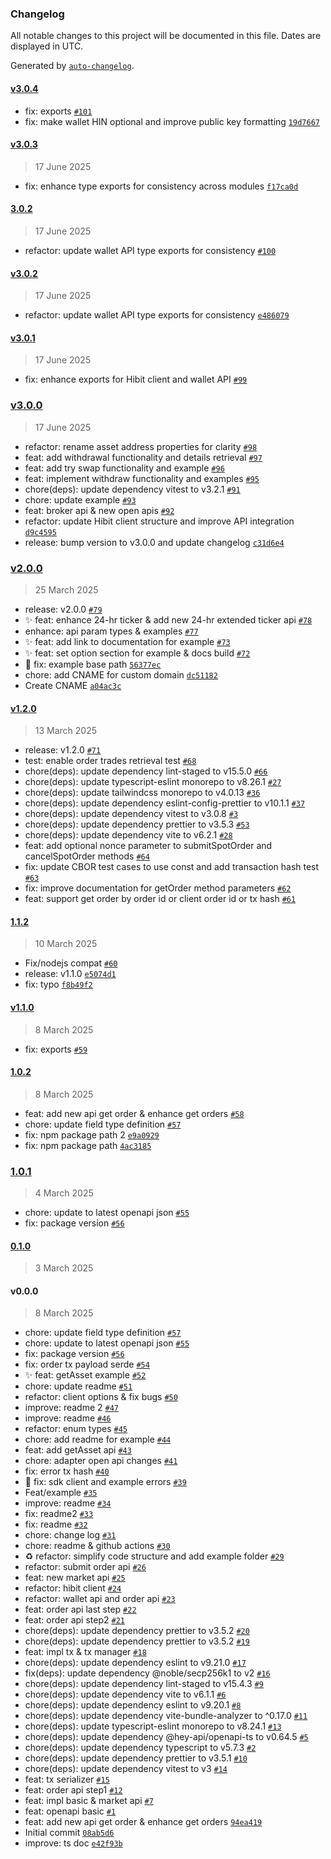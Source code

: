 ### Changelog

All notable changes to this project will be documented in this file. Dates are displayed in UTC.

Generated by [`auto-changelog`](https://github.com/CookPete/auto-changelog).

#### [v3.0.4](https://github.com/Deland-Labs/hibit-sdk/compare/v3.0.3...v3.0.4)

- fix: exports [`#101`](https://github.com/Deland-Labs/hibit-sdk/pull/101)
- fix: make wallet HIN optional and improve public key formatting [`19d7667`](https://github.com/Deland-Labs/hibit-sdk/commit/19d76678422de9c93ad94b847c62abe3a027aa6e)

#### [v3.0.3](https://github.com/Deland-Labs/hibit-sdk/compare/3.0.2...v3.0.3)

> 17 June 2025

- fix: enhance type exports for consistency across modules [`f17ca0d`](https://github.com/Deland-Labs/hibit-sdk/commit/f17ca0db50fa16458303a0d5b0ffb748f6a4c660)

#### [3.0.2](https://github.com/Deland-Labs/hibit-sdk/compare/v3.0.2...3.0.2)

> 17 June 2025

- refactor: update wallet API type exports for consistency [`#100`](https://github.com/Deland-Labs/hibit-sdk/pull/100)

#### [v3.0.2](https://github.com/Deland-Labs/hibit-sdk/compare/v3.0.1...v3.0.2)

> 17 June 2025

- refactor: update wallet API type exports for consistency [`e486079`](https://github.com/Deland-Labs/hibit-sdk/commit/e4860796e67302bb4da601da0655b43eb436d661)

#### [v3.0.1](https://github.com/Deland-Labs/hibit-sdk/compare/v3.0.0...v3.0.1)

> 17 June 2025

- fix: enhance exports for Hibit client and wallet API [`#99`](https://github.com/Deland-Labs/hibit-sdk/pull/99)

### [v3.0.0](https://github.com/Deland-Labs/hibit-sdk/compare/v2.0.0...v3.0.0)

> 17 June 2025

- refactor: rename asset address properties for clarity [`#98`](https://github.com/Deland-Labs/hibit-sdk/pull/98)
- feat: add withdrawal functionality and details retrieval [`#97`](https://github.com/Deland-Labs/hibit-sdk/pull/97)
- feat: add try swap functionality and example [`#96`](https://github.com/Deland-Labs/hibit-sdk/pull/96)
- feat: implement withdraw functionality and examples [`#95`](https://github.com/Deland-Labs/hibit-sdk/pull/95)
- chore(deps): update dependency vitest to v3.2.1 [`#91`](https://github.com/Deland-Labs/hibit-sdk/pull/91)
- chore: update example [`#93`](https://github.com/Deland-Labs/hibit-sdk/pull/93)
- feat: broker api & new open apis [`#92`](https://github.com/Deland-Labs/hibit-sdk/pull/92)
- refactor: update Hibit client structure and improve API integration [`d9c4595`](https://github.com/Deland-Labs/hibit-sdk/commit/d9c45954176d4261674d0c782e57be8e1ec88371)
- release: bump version to v3.0.0 and update changelog [`c31d6e4`](https://github.com/Deland-Labs/hibit-sdk/commit/c31d6e4e6c3c10a944cf2f1007b5e03739eb2b9a)

### [v2.0.0](https://github.com/Deland-Labs/hibit-sdk/compare/v1.2.0...v2.0.0)

> 25 March 2025

- release: v2.0.0 [`#79`](https://github.com/Deland-Labs/hibit-sdk/pull/79)
- ✨ feat: enhance 24-hr ticker & add new 24-hr extended ticker api [`#78`](https://github.com/Deland-Labs/hibit-sdk/pull/78)
- enhance: api param types & examples [`#77`](https://github.com/Deland-Labs/hibit-sdk/pull/77)
- ✨ feat: add link to documentation for example [`#73`](https://github.com/Deland-Labs/hibit-sdk/pull/73)
- ✨ feat: set option section for example & docs build [`#72`](https://github.com/Deland-Labs/hibit-sdk/pull/72)
- 🐛 fix: example base path [`56377ec`](https://github.com/Deland-Labs/hibit-sdk/commit/56377ec52d9d1d23b1df26b28aafee9b7027e823)
- chore: add CNAME for custom domain [`dc51182`](https://github.com/Deland-Labs/hibit-sdk/commit/dc51182aded8529326e2a9191a428700e53457cc)
- Create CNAME [`a04ac3c`](https://github.com/Deland-Labs/hibit-sdk/commit/a04ac3c7d0aa2baa5bab26706afb741224ecca50)

#### [v1.2.0](https://github.com/Deland-Labs/hibit-sdk/compare/1.1.2...v1.2.0)

> 13 March 2025

- release: v1.2.0 [`#71`](https://github.com/Deland-Labs/hibit-sdk/pull/71)
- test: enable order trades retrieval test [`#68`](https://github.com/Deland-Labs/hibit-sdk/pull/68)
- chore(deps): update dependency lint-staged to v15.5.0 [`#66`](https://github.com/Deland-Labs/hibit-sdk/pull/66)
- chore(deps): update typescript-eslint monorepo to v8.26.1 [`#27`](https://github.com/Deland-Labs/hibit-sdk/pull/27)
- chore(deps): update tailwindcss monorepo to v4.0.13 [`#36`](https://github.com/Deland-Labs/hibit-sdk/pull/36)
- chore(deps): update dependency eslint-config-prettier to v10.1.1 [`#37`](https://github.com/Deland-Labs/hibit-sdk/pull/37)
- chore(deps): update dependency vitest to v3.0.8 [`#3`](https://github.com/Deland-Labs/hibit-sdk/pull/3)
- chore(deps): update dependency prettier to v3.5.3 [`#53`](https://github.com/Deland-Labs/hibit-sdk/pull/53)
- chore(deps): update dependency vite to v6.2.1 [`#28`](https://github.com/Deland-Labs/hibit-sdk/pull/28)
- feat: add optional nonce parameter to submitSpotOrder and cancelSpotOrder methods [`#64`](https://github.com/Deland-Labs/hibit-sdk/pull/64)
- fix: update CBOR test cases to use const and add transaction hash test [`#63`](https://github.com/Deland-Labs/hibit-sdk/pull/63)
- fix: improve documentation for getOrder method parameters [`#62`](https://github.com/Deland-Labs/hibit-sdk/pull/62)
- feat: support get order by order id or client order id or tx hash [`#61`](https://github.com/Deland-Labs/hibit-sdk/pull/61)

#### [1.1.2](https://github.com/Deland-Labs/hibit-sdk/compare/v1.1.0...1.1.2)

> 10 March 2025

- Fix/nodejs compat [`#60`](https://github.com/Deland-Labs/hibit-sdk/pull/60)
- release: v1.1.0 [`e5074d1`](https://github.com/Deland-Labs/hibit-sdk/commit/e5074d136c3f2a854a195cac61fa0d2ccbc51e6d)
- fix: typo [`f8b49f2`](https://github.com/Deland-Labs/hibit-sdk/commit/f8b49f292e2ec74a3c1cc03a1bca39950859a755)

#### [v1.1.0](https://github.com/Deland-Labs/hibit-sdk/compare/1.0.2...v1.1.0)

> 8 March 2025

- fix: exports [`#59`](https://github.com/Deland-Labs/hibit-sdk/pull/59)

#### [1.0.2](https://github.com/Deland-Labs/hibit-sdk/compare/1.0.1...1.0.2)

> 8 March 2025

- feat: add new api get order & enhance get orders [`#58`](https://github.com/Deland-Labs/hibit-sdk/pull/58)
- chore: update field type definition [`#57`](https://github.com/Deland-Labs/hibit-sdk/pull/57)
- fix: npm package path 2 [`e9a0929`](https://github.com/Deland-Labs/hibit-sdk/commit/e9a09299cc444d682f2354667e8a6fbcfb6ba4c5)
- fix: npm package path [`4ac3185`](https://github.com/Deland-Labs/hibit-sdk/commit/4ac31852a38ce71d00a06c21f4eb2c2cd8327993)

### [1.0.1](https://github.com/Deland-Labs/hibit-sdk/compare/0.1.0...1.0.1)

> 4 March 2025

- chore: update to latest openapi json [`#55`](https://github.com/Deland-Labs/hibit-sdk/pull/55)
- fix: package version [`#56`](https://github.com/Deland-Labs/hibit-sdk/pull/56)

#### [0.1.0](https://github.com/Deland-Labs/hibit-sdk/compare/v0.0.0...0.1.0)

> 3 March 2025

#### v0.0.0

> 8 March 2025

- chore: update field type definition [`#57`](https://github.com/Deland-Labs/hibit-sdk/pull/57)
- chore: update to latest openapi json [`#55`](https://github.com/Deland-Labs/hibit-sdk/pull/55)
- fix: package version [`#56`](https://github.com/Deland-Labs/hibit-sdk/pull/56)
- fix: order tx payload serde [`#54`](https://github.com/Deland-Labs/hibit-sdk/pull/54)
- ✨ feat: getAsset example [`#52`](https://github.com/Deland-Labs/hibit-sdk/pull/52)
- chore: update readme [`#51`](https://github.com/Deland-Labs/hibit-sdk/pull/51)
- refactor: client options & fix bugs [`#50`](https://github.com/Deland-Labs/hibit-sdk/pull/50)
- improve: readme 2 [`#47`](https://github.com/Deland-Labs/hibit-sdk/pull/47)
- improve: readme [`#46`](https://github.com/Deland-Labs/hibit-sdk/pull/46)
- refactor: enum types [`#45`](https://github.com/Deland-Labs/hibit-sdk/pull/45)
- chore: add readme for example [`#44`](https://github.com/Deland-Labs/hibit-sdk/pull/44)
- feat: add getAsset api [`#43`](https://github.com/Deland-Labs/hibit-sdk/pull/43)
- chore: adapter open api changes [`#41`](https://github.com/Deland-Labs/hibit-sdk/pull/41)
- fix: error tx hash [`#40`](https://github.com/Deland-Labs/hibit-sdk/pull/40)
- 🐛 fix: sdk client and example errors [`#39`](https://github.com/Deland-Labs/hibit-sdk/pull/39)
- Feat/example [`#35`](https://github.com/Deland-Labs/hibit-sdk/pull/35)
- improve: readme [`#34`](https://github.com/Deland-Labs/hibit-sdk/pull/34)
- fix: readme2 [`#33`](https://github.com/Deland-Labs/hibit-sdk/pull/33)
- fix: readme [`#32`](https://github.com/Deland-Labs/hibit-sdk/pull/32)
- chore: change log [`#31`](https://github.com/Deland-Labs/hibit-sdk/pull/31)
- chore: readme & github actions [`#30`](https://github.com/Deland-Labs/hibit-sdk/pull/30)
- ♻️ refactor: simplify code structure and add example folder [`#29`](https://github.com/Deland-Labs/hibit-sdk/pull/29)
- refactor: submit order api [`#26`](https://github.com/Deland-Labs/hibit-sdk/pull/26)
- feat: new market api [`#25`](https://github.com/Deland-Labs/hibit-sdk/pull/25)
- refactor: hibit client [`#24`](https://github.com/Deland-Labs/hibit-sdk/pull/24)
- refactor: wallet api and order api [`#23`](https://github.com/Deland-Labs/hibit-sdk/pull/23)
- feat: order api last step [`#22`](https://github.com/Deland-Labs/hibit-sdk/pull/22)
- feat: order api step2 [`#21`](https://github.com/Deland-Labs/hibit-sdk/pull/21)
- chore(deps): update dependency prettier to v3.5.2 [`#20`](https://github.com/Deland-Labs/hibit-sdk/pull/20)
- chore(deps): update dependency prettier to v3.5.2 [`#19`](https://github.com/Deland-Labs/hibit-sdk/pull/19)
- feat: impl tx & tx manager [`#18`](https://github.com/Deland-Labs/hibit-sdk/pull/18)
- chore(deps): update dependency eslint to v9.21.0 [`#17`](https://github.com/Deland-Labs/hibit-sdk/pull/17)
- fix(deps): update dependency @noble/secp256k1 to v2 [`#16`](https://github.com/Deland-Labs/hibit-sdk/pull/16)
- chore(deps): update dependency lint-staged to v15.4.3 [`#9`](https://github.com/Deland-Labs/hibit-sdk/pull/9)
- chore(deps): update dependency vite to v6.1.1 [`#6`](https://github.com/Deland-Labs/hibit-sdk/pull/6)
- chore(deps): update dependency eslint to v9.20.1 [`#8`](https://github.com/Deland-Labs/hibit-sdk/pull/8)
- chore(deps): update dependency vite-bundle-analyzer to ^0.17.0 [`#11`](https://github.com/Deland-Labs/hibit-sdk/pull/11)
- chore(deps): update typescript-eslint monorepo to v8.24.1 [`#13`](https://github.com/Deland-Labs/hibit-sdk/pull/13)
- chore(deps): update dependency @hey-api/openapi-ts to v0.64.5 [`#5`](https://github.com/Deland-Labs/hibit-sdk/pull/5)
- chore(deps): update dependency typescript to v5.7.3 [`#2`](https://github.com/Deland-Labs/hibit-sdk/pull/2)
- chore(deps): update dependency prettier to v3.5.1 [`#10`](https://github.com/Deland-Labs/hibit-sdk/pull/10)
- chore(deps): update dependency vitest to v3 [`#14`](https://github.com/Deland-Labs/hibit-sdk/pull/14)
- feat: tx serializer [`#15`](https://github.com/Deland-Labs/hibit-sdk/pull/15)
- feat: order api step1 [`#12`](https://github.com/Deland-Labs/hibit-sdk/pull/12)
- feat: impl basic & market api [`#7`](https://github.com/Deland-Labs/hibit-sdk/pull/7)
- feat: openapi basic [`#1`](https://github.com/Deland-Labs/hibit-sdk/pull/1)
- feat: add new api get order & enhance get orders [`94ea419`](https://github.com/Deland-Labs/hibit-sdk/commit/94ea419fdeba13dbcf9f202f0c2aebf55932ec58)
- Initial commit [`08ab5d6`](https://github.com/Deland-Labs/hibit-sdk/commit/08ab5d66eaee9999a2cc5b59066183717ceb74ad)
- improve: ts doc [`e42f93b`](https://github.com/Deland-Labs/hibit-sdk/commit/e42f93bced60895454b004a03cdba7cec8b43621)

